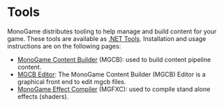 # Tools

MonoGame distributes tooling to help manage and build content for your game.
These tools are available as [.NET Tools](https://docs.microsoft.com/en-us/dotnet/core/tools/global-tools).
Installation and usage instructions are on the following pages:

- [MonoGame Content Builder](mgcb.md) (MGCB): used to build content pipeline content.
- [MGCB Editor](mgcb_editor.md): The MonoGame Content Builder (MGCB) Editor is a graphical front end to edit mgcb files.
- [MonoGame Effect Compiler](mgfxc.md) (MGFXC): used to compile stand alone effects (shaders).
